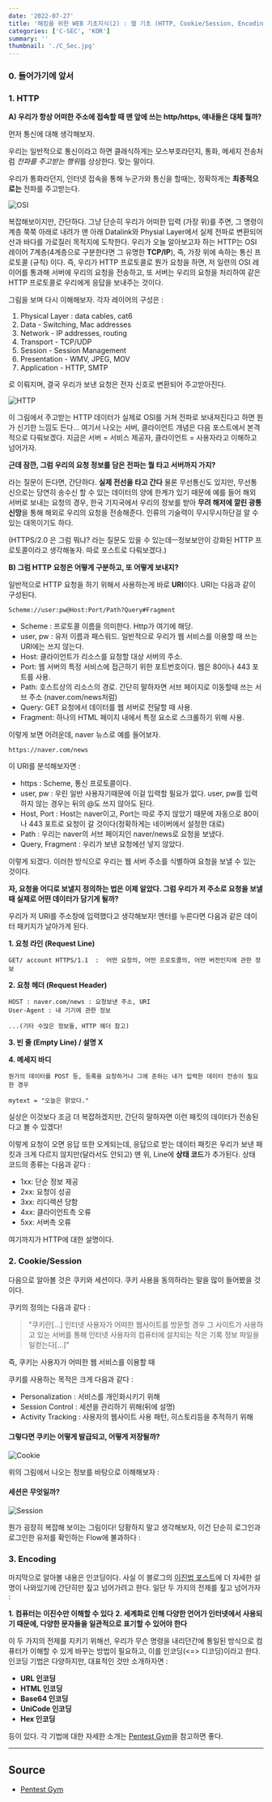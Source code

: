 ```yaml
---
date: '2022-07-27'
title: '해킹을 위한 WEB 기초지식(2) : 웹 기초 (HTTP, Cookie/Session, Encoding)'
categories: ['C-SEC', 'KOR']
summary: ''
thumbnail: './C_Sec.jpg'
---
```


### 0. 들어가기에 앞서

### 1. HTTP 


**A) 우리가 항상 어떠한 주소에 접속할 때 맨 앞에 쓰는 http/https, 얘내들은 대체 뭘까?**


먼저 통신에 대해 생각해보자.

우리는 일반적으로 통신이라고 하면 클래식하게는 모스부호라던지, 통화, 메세지 전송처럼 *전파를 주고받는 행위*를 상상한다. 맞는 말이다. 

우리가 통화라던지, 인터넷 접속을 통해 누군가와 통신을 할때는, 정확하게는 **최종적으로는** 전파를 주고받는다. 

![OSI](https://www.google.com/url?sa=i&url=https%3A%2F%2Fshlee0882.tistory.com%2F110&psig=AOvVaw2LSNAnEhwMD6Yn1-I2jbnu&ust=1663792865390000&source=images&cd=vfe&ved=0CAwQjRxqFwoTCIi74MedpPoCFQAAAAAdAAAAABAD)

복잡해보이지만, 간단하다. 그냥 단순히 우리가 어떠한 입력 (가장 위)를 주면, 그 명령이 계층 쭉쭉 아래로 내려가 맨 아래 Datalink와 Physial Layer에서 실제 전파로 변환되어 산과 바다를 가로질러 목적지에 도착한다. 우리가 오늘 알아보고자 하는 HTTP는 OSI 레이어 7계층(4계층으로 구분한다면 그 유명한 **TCP/IP**), 즉, 가장 위에  속하는 통신 프로토콜 (규칙) 이다. 즉, 우리가 HTTP 프로토콜로 뭔가 요청을 하면, 저 일련의 OSI 레이어를 통과해 서버에 우리의 요청을 전송하고, 또 서버는 우리의 요청을 처리하여 같은 HTTP 프로토콜로 우리에게 응답을 보내주는 것이다. 


그림을 보며 다시 이해해보자. 각자 레이어의 구성은 : 


1. Physical Layer : data cables, cat6
2. Data - Switching, Mac addresses
3. Network - IP addresses, routing
4. Transport - TCP/UDP
5. Session - Session Management
6. Presentation - WMV, JPEG, MOV
7. Application - HTTP, SMTP


로 이뤄지며, 결국 우리가 보낸 요청은 전자 신호로 변환되어 주고받아진다.


![HTTP](../contentImages/HTTP.png)

이 그림에서 주고받는 HTTP 데이터가 실제로 OSI를 거쳐 전파로 보내져진다고 하면 뭔가 신기한 느낌도 든다...
여기서 나오는 서버, 클라이언트 개념은 다음 포스트에서 본격적으로 다뤄보겠다. 지금은 서버 = 서비스 제공자, 클라이언트 = 사용자라고 이해하고 넘어가자.


**근데 잠깐, 그럼 우리의 요청 정보를 담은 전파는 뭘 타고 서버까지 가지?**


라는 질문이 든다면, 간단하다. **실제 전선을 타고 간다** 물론 무선통신도 있지만, 무선통신으로는 당연히 송수신 할 수 있는 데이터의 양에 한계가 있기 때문에 예를 들어 해외 서버로 보내는 요청의 경우, 한국 기지국에서 우리의 정보를 받아 **무려 해저에 깔린 광통신망**을 통해 해외로 우리의 요청을 전송해준다. 인류의 기술력이 무시무시하단걸 알 수 있는 대목이기도 하다.

(HTTPS/2.0 은 그럼 뭐냐? 라는 질문도 있을 수 있는데ㅡ정보보안이 강화된 HTTP 프로토콜이라고 생각해놓자. 따로 포스트로 다뤄보겠다.)


**B) 그럼 HTTP 요청은 어떻게 구분하고, 또 어떻게 보내지?**


일반적으로 HTTP 요청을 하기 위해서 사용하는게 바로 **URI**이다. URI는 다음과 같이 구성된다.

```
Scheme://user:pw@Host:Port/Path?Query#Fragment
```
- Scheme : 프로토콜 이름을 의미한다. Http가 여기에 해당.
- user, pw : 유저 이름과 패스워드. 일반적으로 우리가 웹 서비스를 이용할 때 쓰는 URI에는 쓰지 않는다.
- Host: 클라이언트가 리소스를 요청할 대상 서버의 주소.
- Port: 웹 서버의 특정 서비스에 접근하기 위한 포트번호이다. 웹은 80이나 443 포트를 사용.
- Path: 호스트상의 리소스의 경로. 간단히 말하자면 서브 페이지로 이동할때 쓰는 서브 주소 (naver.com/news처럼)
- Query: GET 요청에서 데이터를 웹 서버로 전달할 때 사용.
- Fragment: 하나의 HTML 페이지 내에서 특정 요소로 스크롤하기 위해 사용.

이렇게 보면 어려운데, naver 뉴스로 예를 들어보자.

```
https://naver.com/news 
```
이 URI를 분석해보자면 : 

- https : Scheme, 통신 프로토콜이다.
- user, pw : 우린 일반 사용자기때문에 이걸 입력할 필요가 없다. user, pw를 입력하지 않는 경우는 뒤의 @도 쓰지 않아도 된다.
- Host, Port : Host는 naver이고, Port는 따로 주지 않았기 때문에 자동으로 80이나 443 포트로 요청이 갈 것이다(정확하게는 네이버에서 설정한 대로)
- Path : 우리는 naver의 서브 페이지인 naver/news로 요청을 보냈다.
- Query, Fragment : 우리가 보낸 요청에선 넣지 않았다.

이렇게 되겠다. 이러한 방식으로 우리는 웹 서버 주소를 식별하여 요청을 보낼 수 있는 것이다. 


**자, 요청을 어디로 보낼지 정의하는 법은 이제 알았다. 그럼 우리가 저 주소로 요청을 보낼 때 실제로 어떤 데이터가 담기게 될까?**


우리가 저 URI를 주소창에 입력했다고 생각해보자! 엔터를 누른다면 다음과 같은 데이터 패키지가 날아가게 된다.

**1. 요청 라인 (Request Line)**
```
GET/ account HTTPS/1.1  :  어떤 요청의, 어떤 프로토콜의, 어떤 버전인지에 관한 정보
```
 
**2. 요청 헤더 (Request Header)**
```
HOST : naver.com/news : 요청보낸 주소, URI
User-Agent : 내 기기에 관한 정보

...(기타 수많은 정보들, HTTP 헤더 참고)
```

**3. 빈 줄 (Empty Line) / 설명 X**

**4. 메세지 바디**
```
뭔가의 데이터를 POST 등, 등록을 요청하거나 그에 준하는 내가 입력한 데이터 전송이 필요한 경우

mytext = "오늘은 맑았다."
```

실상은 이것보다 조금 더 복잡하겠지만, 간단히 말하자면 이런 패킷의 데이터가 전송된다고 볼 수 있겠다!

이렇게 요청이 오면 응답 또한 오게되는데, 응답으로 받는 데이터 패킷은 우리가 보낸 패킷과 크게 다르지 않지만(달라서도 안되고) 맨 위, Line에 **상태 코드**가 추가된다. 상태 코드의 종류는 다음과 같다 : 

- 1xx: 단순 정보 제공  
- 2xx: 요청이 성공
- 3xx: 리디렉션 당함
- 4xx: 클라이언트측 오류
- 5xx: 서버측 오류

여기까지가 HTTP에 대한 설명이다.

### 2. Cookie/Session

다음으로 알아볼 것은 쿠키와 세션이다. 쿠키 사용을 동의하라는 말을 많이 들어봤을 것이다. 

쿠키의 정의는 다음과 같다 :

> "쿠키란[...] 인터넷 사용자가 어떠한 웹사이트를 방문할 경우 그 사이트가 사용하고 있는 서버를 통해 인터넷 사용자의 컴퓨터에 설치되는 작은 기록 정보 파일을 일컫는다[...]"

즉, 쿠키는 사용자가 어떠한 웹 서비스를 이용할 때 

쿠키를 사용하는 목적은 크게 다음과 같다 :


- Personalization : 서비스를 개인화시키기 위해
- Session Control : 세션을 관리하기 위해(뒤에 설명)
- Activity Tracking : 사용자의 웹사이트 사용 패턴, 히스토리등을 추적하기 위해


#### **그렇다면 쿠키는 어떻게 발급되고, 어떻게 저장될까?**

![Cookie](../contentImages/Cookie.png)

위의 그림에서 나오는 정보를 바탕으로 이해해보자 :



#### **세션은 무엇일까?**

![Session](../contentImages/Session.png)

뭔가 굉장히 복잡해 보이는 그림이다! 당황하지 말고 생각해보자, 이건 단순히 로그인과 로그인한 유저를 확인하는 Flow에 불과하다 :




### 3. Encoding

마지막으로 알아볼 내용은 인코딩이다. 
사실 이 블로그의 [이진법 포스트](<https://hosahn.github.io/220724>)에 더 자세한 설명이 나와있기에 간단히만 짚고 넘어가려고 한다. 일단 두 가지의 전제를 짚고 넘어가자 :


**1. 컴퓨터는 이진수만 이해할 수 있다**
**2. 세계화로 인해 다양한 언어가 인터넷에서 사용되기 때문에, 다양한 문자들을 일관적으로 표기할 수 있어야 한다**


이 두 가지의 전제를 지키기 위해선, 우리가 무슨 명령을 내리던간에 통일된 방식으로 컴퓨터가 이해할 수 있게 바꾸는 방법이 필요하고, 이를 인코딩(<=> 디코딩)이라고 한다. 인코딩 기법은 다양하지만, 대표적인 것만 소개하자면 :


- **URL 인코딩**
- **HTML 인코딩**
- **Base64 인코딩**
- **UniCode 인코딩**
- **Hex 인코딩**


등이 있다. 각 기법에 대한 자세한 소개는 [Pentest Gym](<https://www.bugbountyclub.com/pentestgym/view/39>)을 참고하면 좋다.

---

## Source

- [Pentest Gym](<https://www.bugbountyclub.com/pentestgym/view/39>)